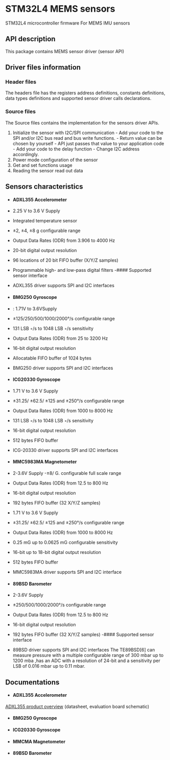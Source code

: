# **STM32L4 MEMS sensors**
 STM32L4  microcontroller  firmware For MEMS  IMU sensors


## API description

This package contains MEMS sensor driver (sensor API) 

## Driver files information
### Header files

The headers file has the registers address definitions, constants definitions, data types definitions and supported sensor driver calls declarations.
### Source files 
The Source files contains the implementation for the sensors driver APIs.
1. Initialize the sensor with I2C/SPI communication - Add your code to the SPI and/or I2C bus read and bus write functions. - Return value can be chosen by yourself - API just passes that value to your application code - Add your code to the delay function - Change I2C address accordingly.
2. Power mode configuration of the sensor
3. Get and set functions usage
4. Reading the sensor read out data

## Sensors characteristics 


- #### ADXL355 Accelerometer 

- 2.25 V to 3.6 V Supply
- Integrated temperature sensor
- ±2, ±4, ±8 g configurable range
- Output Data Rates (ODR) from 3.906 to 4000 Hz 
- 20-bit digital output resolution
-   96 locations of 20 bit FIFO buffer (X/Y/Z samples)
- Programmable high- and low-pass digital filters
-#### Supported sensor interface
- ADXL355 driver supports SPI and I2C interfaces


- #### BMG250 Gyroscope 

- : 1.71V to 3.6VSupply
- ±125/250/500/1000/2000°/s configurable range
- 131 LSB ◦/s to 1048 LSB ◦/s sensitivity 
- Output Data Rates (ODR) from 25 to 3200 Hz
- 16-bit digital output resolution
- Allocatable FIFO buffer of 1024 bytes
- BMG250 driver supports SPI and I2C interfaces

- #### ICG20330 Gyroscope 

- 1.71 V to 3.6 V Supply
- ±31.25/ ±62.5/ ±125 and ±250°/s configurable range
- Output Data Rates (ODR) from 1000 to 8000 Hz
- 131 LSB ◦/s to 1048 LSB ◦/s sensitivity 
- 16-bit digital output resolution
- 512 bytes FIFO buffer 
- ICG-20330 driver supports SPI and I2C interfaces




- #### MMC5983MA Magnetometer

- 2-3.6V Supply
-±8/ G. configurable full scale range 
- Output Data Rates (ODR) from 12.5 to 800 Hz
- 16-bit digital output resolution
- 192 bytes FIFO buffer (32 X/Y/Z samples)

- 1.71 V to 3.6 V Supply
- ±31.25/ ±62.5/ ±125 and ±250°/s configurable range
- Output Data Rates (ODR) from 1000 to 8000 Hz
- 0.25 mG up to 0.0625 mG  configurable  sensitivity 
- 16-bit up to 18-bit digital output resolution

- 512 bytes FIFO buffer 
- MMC5983MA driver supports SPI and I2C interface


- #### 89BSD Barometer
-   2-3.6V Supply
- ±250/500/1000/2000°/s configurable range
- Output Data Rates (ODR) from 12.5 to 800 Hz
- 16-bit digital output resolution
- 192 bytes FIFO buffer (32 X/Y/Z samples)
-#### Supported sensor interface
- 89BSD driver supports SPI and I2C interfaces
The TE89BSD[6] can measure pressure with a multiple configurable range of 300 mbar
up to 1200 mba ,has an ADC with a resolution of 24-bit and a sensitivity per LSB of 0.016
mbar up to 0.11 mbar.

## Documentations 


- #### ADXL355 Accelerometer 
[ ADXL355 product overview](https://www.analog.com/en/products/adxl355.html#product-overview) (datasheet, evaluation board schematic)

- #### BMG250 Gyroscope 


- #### ICG20330 Gyroscope 


- #### MMCMA Magnetometer

- #### 89BSD Barometer
